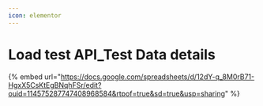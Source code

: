 ```yaml
---
icon: elementor
---
```


# Load test API\_Test Data details



{% embed url="https://docs.google.com/spreadsheets/d/12dY-q_8M0rB71-HgxX5CsKtEgBNqhFSr/edit?ouid=114575287747408968584&rtpof=true&sd=true&usp=sharing" %}
